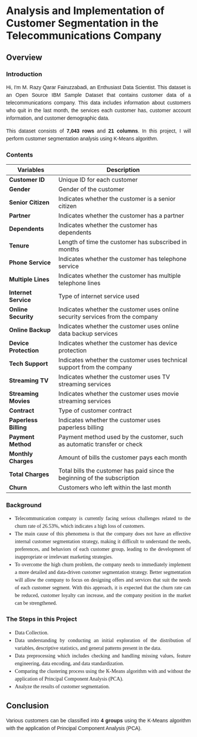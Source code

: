 # Analysis and Implementation of Customer Segmentation in the Telecommunications Company

## Overview

### Introduction
<p style="text-align: justify; font-family: 'Georgia', cursive, sans-serif; line-height: 1.5;">
Hi, I'm M. Razy Qarar Fairuzzabadi, an Enthusiast Data Scientist. This dataset is an Open Source IBM Sample Dataset that contains customer data of a telecommunications company. This data includes information about customers who quit in the last month, the services each customer has, customer account information, and customer demographic data.
</p>

<p style="text-align: justify; font-family: 'Georgia', cursive, sans-serif; line-height: 1.5;">
This dataset consists of <b>7,043 rows</b> and <b>21 columns</b>. In this project, I will perform customer segmentation analysis using K-Means algorithm.
</p>

### Contents
| **Variables**             | Description                                                                       |
|---------------------------|-----------------------------------------------------------------------------------|
| **Customer ID**           | Unique ID for each customer                                                       |
| **Gender**                | Gender of the customer                                                            |
| **Senior Citizen**        | Indicates whether the customer is a senior citizen                                |
| **Partner**               | Indicates whether the customer has a partner                                      |
| **Dependents**            | Indicates whether the customer has dependents                                     |
| **Tenure**                | Length of time the customer has subscribed in months                              |
| **Phone Service**         | Indicates whether the customer has telephone service                              |
| **Multiple Lines**        | Indicates whether the customer has multiple telephone lines                       |
| **Internet Service**      | Type of internet service used                                                     |
| **Online Security**       | Indicates whether the customer uses online security services from the company     |
| **Online Backup**         | Indicates whether the customer uses online data backup services                   |
| **Device Protection**     | Indicates whether the customer has device protection                              |
| **Tech Support**          | Indicates whether the customer uses technical support from the company            |
| **Streaming TV**          | Indicates whether the customer uses TV streaming services                         |
| **Streaming Movies**      | Indicates whether the customer uses movie streaming services                      |
| **Contract**              | Type of customer contract                                                         |
| **Paperless Billing**     | Indicates whether the customer uses paperless billing                             |
| **Payment Method**        | Payment method used by the customer, such as automatic transfer or check          |
| **Monthly Charges**       | Amount of bills the customer pays each month                                      |
| **Total Charges**         | Total bills the customer has paid since the beginning of the subscription         |
| **Churn**                 | Customers who left within the last month                                          | 

### Background
<ul style="font-family: 'Georgia', serif; text-align: justify; line-height: 1.5;">
  <li> Telecommunication company is currently facing serious challenges related to the churn rate of 26.53%, which indicates a high loss of customers. </li>

  <li> The main cause of this phenomena is that the company does not have an effective internal customer segmentation strategy, making it difficult to understand the needs, preferences, and behaviors of each customer group, leading to the development of inappropriate or irrelevant marketing strategies. </li>

  <li> To overcome the high churn problem, the company needs to immediately implement a more detailed and data-driven customer segmentation strategy. Better segmentation will allow the company to focus on designing offers and services that suit the needs of each customer segment. With this approach, it is expected that the churn rate can be reduced, customer loyalty can increase, and the company position in the market can be strengthened. </li>
</ul>

### The Steps in this Project
<ul style="font-family: 'Georgia', serif; text-align: justify; line-height: 1.5;">
  <li> Data Collection. </li>

  <li> Data understanding by conducting an initial exploration of the distribution of variables, descriptive statistics, and general patterns present in the data. </li>

  <li> Data preprocessing which includes checking and handling missing values, feature engineering, data encoding, and data standardization. </li>

  <li> Comparing the clustering process using the K-Means algorithm with and without the application of Principal Component Analysis (PCA). </li>

  <li> Analyze the results of customer segmentation. </li>
</ul>

## Conclusion
<p style="text-align: justify; font-family: 'Georgia', cursive, sans-serif; line-height: 1.5;">
Various customers can be classified into <b>4 groups</b> using the K-Means algorithm with the application of Principal Component Analysis (PCA).
</p>

